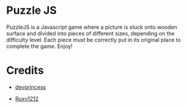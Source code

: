 # Puzzle JS

PuzzleJS is a Javascript game where a picture is stuck onto wooden surface and divided into pieces of different sizes, depending on the difficulty level. Each piece must be correctly put in its original place to complete the game. Enjoy!

# Credits

- <a class="credit-link" href="https://github.com/devprincess">devprincess</a>

- <a class="credit-link" href="https://github.com/ruxy1212">Ruxy1212</a>